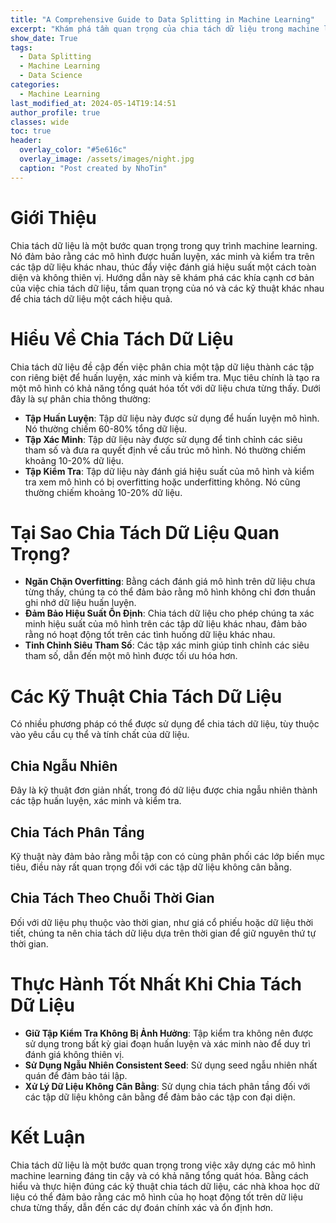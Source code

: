 ```yaml
---
title: "A Comprehensive Guide to Data Splitting in Machine Learning"
excerpt: "Khám phá tầm quan trọng của chia tách dữ liệu trong machine learning"
show_date: True
tags:
  - Data Splitting
  - Machine Learning
  - Data Science
categories:
  - Machine Learning
last_modified_at: 2024-05-14T19:14:51
author_profile: true
classes: wide 
toc: true
header:
  overlay_color: "#5e616c"
  overlay_image: /assets/images/night.jpg
  caption: "Post created by NhoTin"
---
```


# Giới Thiệu

Chia tách dữ liệu là một bước quan trọng trong quy trình machine learning. Nó đảm bảo rằng các mô hình được huấn luyện, xác minh và kiểm tra trên các tập dữ liệu khác nhau, thúc đẩy việc đánh giá hiệu suất một cách toàn diện và không thiên vị. Hướng dẫn này sẽ khám phá các khía cạnh cơ bản của việc chia tách dữ liệu, tầm quan trọng của nó và các kỹ thuật khác nhau để chia tách dữ liệu một cách hiệu quả.

# Hiểu Về Chia Tách Dữ Liệu

Chia tách dữ liệu đề cập đến việc phân chia một tập dữ liệu thành các tập con riêng biệt để huấn luyện, xác minh và kiểm tra. Mục tiêu chính là tạo ra một mô hình có khả năng tổng quát hóa tốt với dữ liệu chưa từng thấy. Dưới đây là sự phân chia thông thường:

- **Tập Huấn Luyện**: Tập dữ liệu này được sử dụng để huấn luyện mô hình. Nó thường chiếm 60-80% tổng dữ liệu.
- **Tập Xác Minh**: Tập dữ liệu này được sử dụng để tinh chỉnh các siêu tham số và đưa ra quyết định về cấu trúc mô hình. Nó thường chiếm khoảng 10-20% dữ liệu.
- **Tập Kiểm Tra**: Tập dữ liệu này đánh giá hiệu suất của mô hình và kiểm tra xem mô hình có bị overfitting hoặc underfitting không. Nó cũng thường chiếm khoảng 10-20% dữ liệu.

# Tại Sao Chia Tách Dữ Liệu Quan Trọng?

- **Ngăn Chặn Overfitting**: Bằng cách đánh giá mô hình trên dữ liệu chưa từng thấy, chúng ta có thể đảm bảo rằng mô hình không chỉ đơn thuần ghi nhớ dữ liệu huấn luyện.
- **Đảm Bảo Hiệu Suất Ổn Định**: Chia tách dữ liệu cho phép chúng ta xác minh hiệu suất của mô hình trên các tập dữ liệu khác nhau, đảm bảo rằng nó hoạt động tốt trên các tình huống dữ liệu khác nhau.
- **Tinh Chỉnh Siêu Tham Số**: Các tập xác minh giúp tinh chỉnh các siêu tham số, dẫn đến một mô hình được tối ưu hóa hơn.

# Các Kỹ Thuật Chia Tách Dữ Liệu

Có nhiều phương pháp có thể được sử dụng để chia tách dữ liệu, tùy thuộc vào yêu cầu cụ thể và tính chất của dữ liệu.

## Chia Ngẫu Nhiên

Đây là kỹ thuật đơn giản nhất, trong đó dữ liệu được chia ngẫu nhiên thành các tập huấn luyện, xác minh và kiểm tra.

## Chia Tách Phân Tầng

Kỹ thuật này đảm bảo rằng mỗi tập con có cùng phân phối các lớp biến mục tiêu, điều này rất quan trọng đối với các tập dữ liệu không cân bằng.

## Chia Tách Theo Chuỗi Thời Gian

Đối với dữ liệu phụ thuộc vào thời gian, như giá cổ phiếu hoặc dữ liệu thời tiết, chúng ta nên chia tách dữ liệu dựa trên thời gian để giữ nguyên thứ tự thời gian.

# Thực Hành Tốt Nhất Khi Chia Tách Dữ Liệu

- **Giữ Tập Kiểm Tra Không Bị Ảnh Hưởng**: Tập kiểm tra không nên được sử dụng trong bất kỳ giai đoạn huấn luyện và xác minh nào để duy trì đánh giá không thiên vị.
- **Sử Dụng Ngẫu Nhiên Consistent Seed**: Sử dụng seed ngẫu nhiên nhất quán để đảm bảo tái lập.
- **Xử Lý Dữ Liệu Không Cân Bằng**: Sử dụng chia tách phân tầng đối với các tập dữ liệu không cân bằng để đảm bảo các tập con đại diện.

# Kết Luận

Chia tách dữ liệu là một bước quan trọng trong việc xây dựng các mô hình machine learning đáng tin cậy và có khả năng tổng quát hóa. Bằng cách hiểu và thực hiện đúng các kỹ thuật chia tách dữ liệu, các nhà khoa học dữ liệu có thể đảm bảo rằng các mô hình của họ hoạt động tốt trên dữ liệu chưa từng thấy, dẫn đến các dự đoán chính xác và ổn định hơn.
